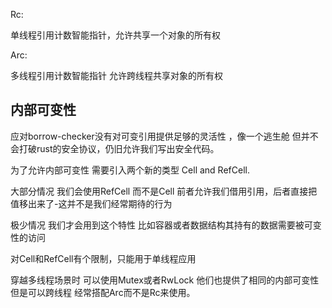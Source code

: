 
Rc: 

单线程引用计数智能指针，允许共享一个对象的所有权


Arc: 

多线程引用计数智能指针 允许跨线程共享对象的所有权



## 内部可变性
应对borrow-checker没有对可变引用提供足够的灵活性 ，像一个逃生舱 但并不会打破rust的安全协议，仍旧允许我们写出安全代码。

为了允许内部可变性 需要引入两个新的类型
  Cell and RefCell.
   
   

   大部分情况 我们会使用RefCell 而不是Cell
   前者允许我们借用引用，后者直接把值移出来了-这并不是我们经常期待的行为


极少情况 我们才会用到这个特性 比如容器或者数据结构其持有的数据需要被可变性的访问

对Cell和RefCell有个限制，只能用于单线程应用

穿越多线程场景时 可以使用Mutex或者RwLock 他们也提供了相同的内部可变性 但是可以跨线程 经常搭配Arc而不是Rc来使用。
